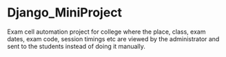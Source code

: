 # Django_MiniProject
Exam cell automation project for college where the place, class, exam dates, exam code, session timings etc are viewed by the administrator and sent to the students instead of doing it manually.
